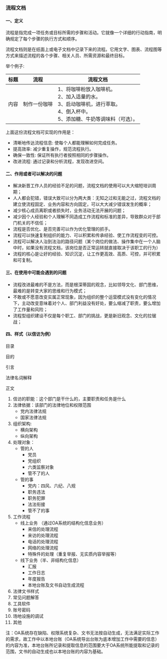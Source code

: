 ### 流程文档

#### 一、定义

流程是指完成一项任务或目标所需的步骤和活动。它就像一个详细的行动指南，明确规定了每个步骤的执行方式和顺序。

流程文档则是在纸面上或电子文档中记录下来的流程。它用文字、图表、流程图等方式来描述流程的各个步骤、相关人员、所需资源和最终目标。

举个例子:

| 标题 | 流程         | 流程文档                                                     |
| ---- | ------------ | ------------------------------------------------------------ |
| 内容 | 制作一份咖啡 | 1、将咖啡粉放入咖啡机。 <br />2、加入适量的水。 <br />3、启动咖啡机，进行萃取。 <br />4、倒入杯中。 <br />5、添加糖、牛奶等调味料（可选）。 |

上面这份流程文档可实现的作用是：

- 清晰地传达流程信息: 使每个人都能理解如何完成任务。
- 提高效率: 减少重复操作，规范流程执行。
- 确保一致性: 保证所有执行者按照相同的步骤操作。
- 改进流程: 通过记录和分析流程，发现改进空间。

#### 二、作用或者可以解决的问题

- 解决新晋工作人员的经验不足的问题，流程文档的使用可以大大缩短培训周期；
- 人人都会犯错，错误大致可以分为两大类：无知之过和无能之过，流程文档的建立使流程固定、业务内容和方向固定，可以大大减少错误发生的概率；
- 减少核心成员离职或者损失时，业务活动无法开展的问题；
- 减少因个人经验和个人理解不同造成工作流程和标准的差异，导致群众对于部门机关的不信任；
- 流程是否优化、是否完善可以作为优化管理的抓手。
- 流程可以快速复制组织的能力、可以积累和传承经验、使工作流程变的可控。
- 流程可以解决人治到法治的路径问题（某个岗位的做法、操作集中在一个人脑中时，如果没有流程文档，该岗位是否正常运转就直接取决于该职工的行为）
- 流程的核心是让好的经验、知识沉淀，让工作更高效、高质、可控，并可积累和可复制。

#### 三、在使用中可能会遇到的问题

- 流程改进最难的不是方法，而是根深蒂固的观念，比如领导文化、部门思维，最难的是转变大家的思维和行为模式；
- 不敢或不愿意改变实属正常现象，因为组织的整个运营模式没有变化的情况下，主动改变意味着对个人、部门利益没有好处，要么缩减了职责，要么增加了工作量和风险；
- 流程型组织建设不仅是每个职工、部门的挑战，更是新旧观念、文化的拉锯战；

#### 四、样式（以信访为例）

目录

目的

引言

法律名词解释

正文

1. 信访的职能：这个部门是干什么的，主要职责和任务是什么
2. 法律依据：该部门的法律地位和权限范围
   - 党内法律法规
   - 国家法律法规
3. 组织架构:
   - 横向架构
   - 纵向架构
4. 处理对象：
   - 管的人
     - 党员
     - 党组织
     - 六类监察对象
     - 管不了的人
   - 管的事
     - 党内：四风、六纪、八规
     - 职务违法
     - 职务犯罪
     - 法法衔接
     - 管不了的事 
5. 工作流程
   - 线上业务 （通过OA系统的结构化信息业务）
     - 来信的处理流程
     - 来访的处理流程
     - 电话的处理流程
     - 网络的处理流程
     - 特殊件的处理（重复举报、无实质内容举报等）
   - 线下业务（半、非结构化信息）
     - 汇报
     - 工作日志
     - 年度报告
     - 本地台账及文书自动生成流程
6. 法律文书样式
7. 常见问题解答
8. 工具软件
9. 账号密码
10. 场地设施的调试
11. 其他


注：OA系统存在缺陷、权限系统复杂、文书无法按自动生成，无法满足实际工作的需求，故工作中以本地台账（OA系统导出台账为底本增加工作中需要的信息）的内容为准，本地台账所记录和提取信息的范围要大于OA系统所能提取和记录的范围，文书的自动生成也以本地台账的内容为基础。